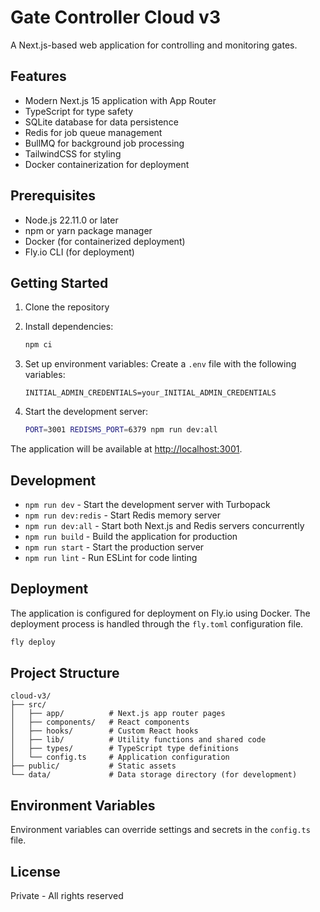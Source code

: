 # Gate Controller Cloud v3

A Next.js-based web application for controlling and monitoring gates.

## Features

- Modern Next.js 15 application with App Router
- TypeScript for type safety
- SQLite database for data persistence
- Redis for job queue management
- BullMQ for background job processing
- TailwindCSS for styling
- Docker containerization for deployment

## Prerequisites

- Node.js 22.11.0 or later
- npm or yarn package manager
- Docker (for containerized deployment)
- Fly.io CLI (for deployment)

## Getting Started

1. Clone the repository
2. Install dependencies:
   ```bash
   npm ci
   ```

3. Set up environment variables:
   Create a `.env` file with the following variables:
   ```
   INITIAL_ADMIN_CREDENTIALS=your_INITIAL_ADMIN_CREDENTIALS
   ```

4. Start the development server:
   ```bash
   PORT=3001 REDISMS_PORT=6379 npm run dev:all
   ```

The application will be available at [http://localhost:3001](http://localhost:3001).

## Development

- `npm run dev` - Start the development server with Turbopack
- `npm run dev:redis` - Start Redis memory server
- `npm run dev:all` - Start both Next.js and Redis servers concurrently
- `npm run build` - Build the application for production
- `npm run start` - Start the production server
- `npm run lint` - Run ESLint for code linting

## Deployment

The application is configured for deployment on Fly.io using Docker. The deployment process is handled through the `fly.toml` configuration file.

   ```bash
   fly deploy
   ```

## Project Structure

```
cloud-v3/
├── src/
│   ├── app/          # Next.js app router pages
│   ├── components/   # React components
│   ├── hooks/        # Custom React hooks
│   ├── lib/          # Utility functions and shared code
│   ├── types/        # TypeScript type definitions
│   └── config.ts     # Application configuration
├── public/           # Static assets
└── data/             # Data storage directory (for development)
```

## Environment Variables

Environment variables can override settings and secrets in the `config.ts` file.

## License

Private - All rights reserved
